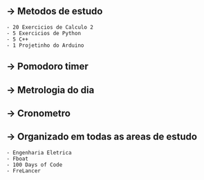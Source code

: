 ## -> Metodos de estudo
    - 20 Exercicios de Calculo 2
    - 5 Exercicios de Python
    - 5 C++
    - 1 Projetinho do Arduino

## -> Pomodoro timer

## -> Metrologia do dia

## -> Cronometro 

## -> Organizado em todas as areas de estudo
    - Engenharia Eletrica
    - Fboat
    - 100 Days of Code
    - FreLancer